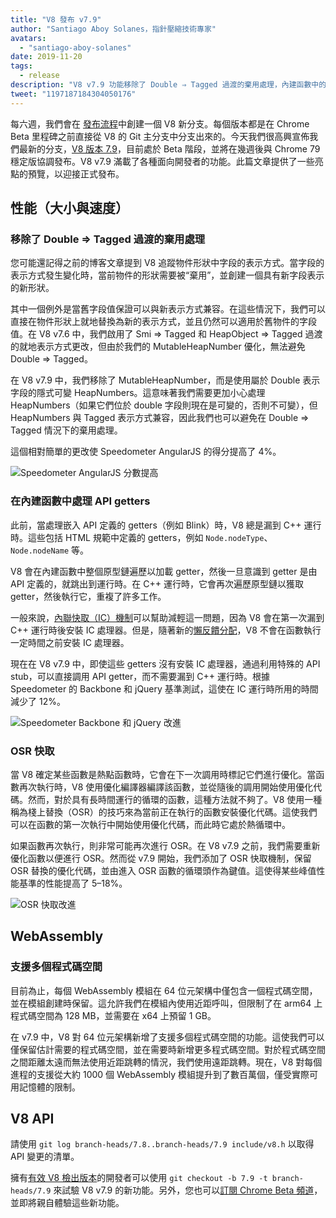 ```yaml
---
title: "V8 發布 v7.9"
author: "Santiago Aboy Solanes，指針壓縮技術專家"
avatars:
  - "santiago-aboy-solanes"
date: 2019-11-20
tags:
  - release
description: "V8 v7.9 功能移除了 Double ⇒ Tagged 過渡的棄用處理，內建函數中的 API getter處理、OSR 快取，和支持多代碼區的 Wasm。"
tweet: "1197187184304050176"
---
```

每六週，我們會在 [發布流程](/docs/release-process)中創建一個 V8 新分支。每個版本都是在 Chrome Beta 里程碑之前直接從 V8 的 Git 主分支中分支出來的。今天我們很高興宣佈我們最新的分支，[V8 版本 7.9](https://chromium.googlesource.com/v8/v8.git/+log/branch-heads/7.9)，目前處於 Beta 階段，並將在幾週後與 Chrome 79 穩定版協調發布。V8 v7.9 滿載了各種面向開發者的功能。此篇文章提供了一些亮點的預覽，以迎接正式發布。

<!--truncate-->
## 性能（大小與速度）

### 移除了 Double ⇒ Tagged 過渡的棄用處理

您可能還記得之前的博客文章提到 V8 追蹤物件形狀中字段的表示方式。當字段的表示方式發生變化時，當前物件的形狀需要被“棄用”，並創建一個具有新字段表示的新形狀。

其中一個例外是當舊字段值保證可以與新表示方式兼容。在這些情況下，我們可以直接在物件形狀上就地替換為新的表示方式，並且仍然可以適用於舊物件的字段值。在 V8 v7.6 中，我們啟用了 Smi ⇒ Tagged 和 HeapObject ⇒ Tagged 過渡的就地表示方式更改，但由於我們的 MutableHeapNumber 優化，無法避免 Double ⇒ Tagged。

在 V8 v7.9 中，我們移除了 MutableHeapNumber，而是使用屬於 Double 表示字段的隱式可變 HeapNumbers。這意味著我們需要更加小心處理 HeapNumbers（如果它們位於 double 字段則現在是可變的，否則不可變），但 HeapNumbers 與 Tagged 表示方式兼容，因此我們也可以避免在 Double ⇒ Tagged 情況下的棄用處理。

這個相對簡單的更改使 Speedometer AngularJS 的得分提高了 4%。

![Speedometer AngularJS 分數提高](/_img/v8-release-79/speedometer-angularjs.svg)

### 在內建函數中處理 API getters

此前，當處理嵌入 API 定義的 getters（例如 Blink）時，V8 總是漏到 C++ 運行時。這些包括 HTML 規範中定義的 getters，例如 `Node.nodeType`、`Node.nodeName` 等。

V8 會在內建函數中整個原型鏈遍歷以加載 getter，然後一旦意識到 getter 是由 API 定義的，就跳出到運行時。在 C++ 運行時，它會再次遍歷原型鏈以獲取 getter，然後執行它，重複了許多工作。

一般來說，[內聯快取（IC）機制](https://mathiasbynens.be/notes/shapes-ics)可以幫助減輕這一問題，因為 V8 會在第一次漏到 C++ 運行時後安裝 IC 處理器。但是，隨著新的[懶反饋分配](https://v8.dev/blog/v8-release-77#lazy-feedback-allocation)，V8 不會在函數執行一定時間之前安裝 IC 處理器。

現在在 V8 v7.9 中，即使這些 getters 沒有安裝 IC 處理器，通過利用特殊的 API stub，可以直接調用 API getter，而不需要漏到 C++ 運行時。根據 Speedometer 的 Backbone 和 jQuery 基準測試，這使在 IC 運行時所用的時間減少了 12%。

![Speedometer Backbone 和 jQuery 改進](/_img/v8-release-79/speedometer.svg)

### OSR 快取

當 V8 確定某些函數是熱點函數時，它會在下一次調用時標記它們進行優化。當函數再次執行時，V8 使用優化編譯器編譯該函數，並從隨後的調用開始使用優化代碼。然而，對於具有長時間運行的循環的函數，這種方法就不夠了。V8 使用一種稱為棧上替換（OSR）的技巧來為當前正在執行的函數安裝優化代碼。這使我們可以在函數的第一次執行中開始使用優化代碼，而此時它處於熱循環中。

如果函數再次執行，則非常可能再次進行 OSR。在 V8 v7.9 之前，我們需要重新優化函數以便進行 OSR。然而從 v7.9 開始，我們添加了 OSR 快取機制，保留 OSR 替換的優化代碼，並由進入 OSR 函數的循環頭作為鍵值。這使得某些峰值性能基準的性能提高了 5–18%。

![OSR 快取改進](/_img/v8-release-79/osr-caching.svg)

## WebAssembly

### 支援多個程式碼空間

目前為止，每個 WebAssembly 模組在 64 位元架構中僅包含一個程式碼空間，並在模組創建時保留。這允許我們在模組內使用近距呼叫，但限制了在 arm64 上程式碼空間為 128 MB，並需要在 x64 上預留 1 GB。

在 v7.9 中，V8 對 64 位元架構新增了支援多個程式碼空間的功能。這使我們可以僅保留估計需要的程式碼空間，並在需要時新增更多程式碼空間。對於程式碼空間之間距離太遠而無法使用近距跳轉的情況，我們使用遠距跳轉。現在，V8 對每個進程的支援從大約 1000 個 WebAssembly 模組提升到了數百萬個，僅受實際可用記憶體的限制。

## V8 API

請使用 `git log branch-heads/7.8..branch-heads/7.9 include/v8.h` 以取得 API 變更的清單。

擁有[有效 V8 檢出版本](/docs/source-code#using-git)的開發者可以使用 `git checkout -b 7.9 -t branch-heads/7.9` 來試驗 V8 v7.9 的新功能。另外，您也可以[訂閱 Chrome Beta 頻道](https://www.google.com/chrome/browser/beta.html)，並即將親自體驗這些新功能。
